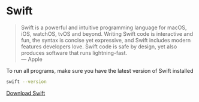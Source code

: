 # Swift
> Swift is a powerful and intuitive programming language for macOS, iOS, watchOS, tvOS and beyond. Writing Swift code is interactive and fun, the syntax is concise yet expressive, and Swift includes modern features developers love. Swift code is safe by design, yet also produces software that runs lightning-fast.  
— Apple

To run all programs, make sure you have the latest version of Swift installed
```bash
swift --version
```

[Download Swift](https://swift.org/download/#releases)
